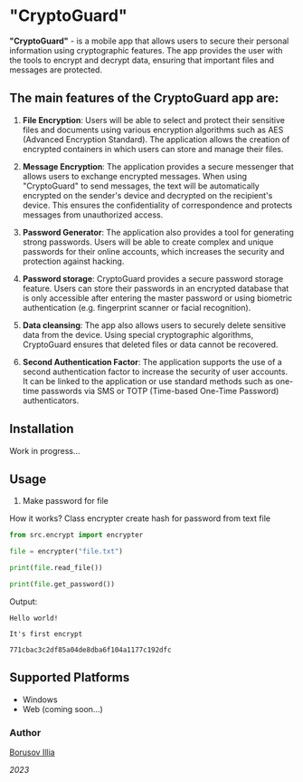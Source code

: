 # "CryptoGuard"
**"CryptoGuard"** - is a mobile app that allows users to secure their personal information using cryptographic features. The app provides the user with the tools to encrypt and decrypt data, ensuring that important files and messages are protected.

## The main features of the CryptoGuard app are:

1. **File Encryption**: Users will be able to select and protect their sensitive files and documents using various encryption algorithms such as AES (Advanced Encryption Standard). The application allows the creation of encrypted containers in which users can store and manage their files.

2. **Message Encryption**: The application provides a secure messenger that allows users to exchange encrypted messages. When using "CryptoGuard" to send messages, the text will be automatically encrypted on the sender's device and decrypted on the recipient's device. This ensures the confidentiality of correspondence and protects messages from unauthorized access.

3. **Password Generator**: The application also provides a tool for generating strong passwords. Users will be able to create complex and unique passwords for their online accounts, which increases the security and protection against hacking.

4. **Password storage**: CryptoGuard provides a secure password storage feature. Users can store their passwords in an encrypted database that is only accessible after entering the master password or using biometric authentication (e.g. fingerprint scanner or facial recognition).

5. **Data cleansing**: The app also allows users to securely delete sensitive data from the device. Using special cryptographic algorithms, CryptoGuard ensures that deleted files or data cannot be recovered.

6. **Second Authentication Factor**: The application supports the use of a second authentication factor to increase the security of user accounts. It can be linked to the application or use standard methods such as one-time passwords via SMS or TOTP (Time-based One-Time Password) authenticators.

## Installation

Work in progress...

## Usage

1. Make password for file 

How it works? Class encrypter create hash for password from text file 

```python
from src.encrypt import encrypter

file = encrypter("file.txt")

print(file.read_file())

print(file.get_password())

```

Output:

```mathematic
Hello world!

It's first encrypt

771cbac3c2df85a04de8dba6f104a1177c192dfc
```


## Supported Platforms
- Windows
- Web (coming soon...)

### Author

[Borusov Illia](https://t.me/illiaborusov)

*2023*
